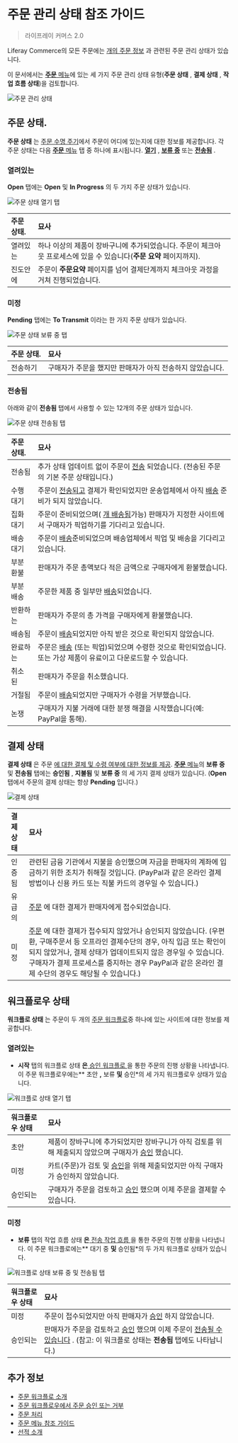 # 주문 관리 상태 참조 가이드

> 라이프레이 커머스 2.0

Liferay Commerce의 모든 주문에는 [개의 주문 정보](./order-information.md) 과 관련된 주문 관리 상태가 있습니다.

이 문서에서는 [**주문** 메뉴](./orders-menu-reference-guide.md)에 있는 세 가지 주문 관리 상태 유형(**주문 상태** , **결제 상태** , **작업 흐름 상태**)을 검토합니다.

![주문 관리 상태](./order-management-statuses-reference-guide/images/01.png)

## 주문 상태.

**주문 상태** 는 [주문 수명 주기](./order-life-cycle.md)에서 주문이 어디에 있는지에 대한 정보를 제공합니다. 각 주문 상태는 다음 [**주문** 메뉴](./orders-menu-reference-guide.md) 탭 중 하나에 표시됩니다. [**열기**](./orders-menu-reference-guide.md#open) , [**보류 중**](./orders-menu-reference-guide.md#pending) 또는 [**전송됨**](./orders-menu-reference-guide.md#transmitted) .


### 열려있는

**Open** 탭에는 **Open** 및 **In Progress** 의 두 가지 주문 상태가 있습니다.

![주문 상태 열기 탭](./order-management-statuses-reference-guide/images/02.png)

| 주문 상태. | 묘사                                                                  |
|:------ |:------------------------------------------------------------------- |
| 열려있는   | 하나 이상의 제품이 장바구니에 추가되었습니다. 주문이 체크아웃 프로세스에 있을 수 있습니다(**주문 요약** 페이지까지). |
| 진도안에   | 주문이 **주문요약** 페이지를 넘어 결제단계까지 체크아웃 과정을 거쳐 진행되었습니다.                      |

### 미정

**Pending** 탭에는 **To Transmit** 이라는 한 가지 주문 상태가 있습니다.

![주문 상태 보류 중 탭](./order-management-statuses-reference-guide/images/03.png)

| 주문 상태. | 묘사                               |
|:------ |:-------------------------------- |
| 전송하기   | 구매자가 주문을 했지만 판매자가 아직 전송하지 않았습니다. |

### 전송됨

아래와 같이 **전송됨** 탭에서 사용할 수 있는 12개의 주문 상태가 있습니다.

![주문 상태 전송됨 탭](./order-management-statuses-reference-guide/images/04.png)

| 주문 상태. | 묘사                                                                                                                                            |
|:------ |:--------------------------------------------------------------------------------------------------------------------------------------------- |
| 전송됨    | 추가 상태 업데이트 없이 주문이 [전송](./processing-an-order.md#commerce-20-and-below) 되었습니다. (전송된 주문의 기본 주문 상태입니다.)                                           |
| 수행 대기  | 주문이 [전송되고](./processing-an-order.md#commerce-20-and-below) 결제가 확인되었지만 운송업체에서 아직 [배송](../shipments/introduction-to-shipments.md) 준비가 되지 않았습니다. |
| 집화 대기  | 주문이 준비되었으며( [개 배송됨](../shipments/introduction-to-shipments.md)가능) 판매자가 지정한 사이트에서 구매자가 픽업하기를 기다리고 있습니다.                                         |
| 배송 대기  | 주문이 [배송](../shipments/introduction-to-shipments.md)준비되었으며 배송업체에서 픽업 및 배송을 기다리고 있습니다.                                                          |
| 부분 환불  | 판매자가 주문 총액보다 적은 금액으로 구매자에게 환불했습니다.                                                                                                            |
| 부분 배송  | 주문한 제품 중 일부만 [배송](../shipments/introduction-to-shipments.md)되었습니다.                                                                            |
| 반환하는   | 판매자가 주문의 총 가격을 구매자에게 환불했습니다.                                                                                                                  |
| 배송됨    | 주문이 [배송](../shipments/introduction-to-shipments.md)되었지만 아직 받은 것으로 확인되지 않았습니다.                                                                 |
| 완료하는   | 주문은 [배송](../shipments/introduction-to-shipments.md) (또는 픽업)되었으며 수령한 것으로 확인되었습니다. 또는 가상 제품이 유료이고 다운로드할 수 있습니다.                                 |
| 취소 된   | 판매자가 주문을 취소했습니다.                                                                                                                              |
| 거절됨    | 주문이 [배송](../shipments/introduction-to-shipments.md)되었지만 구매자가 수령을 거부했습니다.                                                                      |
| 논쟁     | 구매자가 지불 거래에 대한 분쟁 해결을 시작했습니다(예: PayPal을 통해).                                                                                                  |

## 결제 상태

**결제 상태** 은 주문 [에 대한 결제 및 수령 여부에 대한 정보를 제공](./processing-an-order.md). [**주문** 메뉴](./orders-menu-reference-guide.md)의 **보류 중** 및 **전송됨** 탭에는 **승인됨** , **지불됨** 및 **보류 중** 의 세 가지 결제 상태가 있습니다. (**Open** 탭에서 주문의 결제 상태는 항상 **Pending** 입니다.)

![결제 상태](./order-management-statuses-reference-guide/images/05.png)

| 결제 상태 | 묘사                                                                                                                                                                                                         |
|:----- |:---------------------------------------------------------------------------------------------------------------------------------------------------------------------------------------------------------- |
| 인증됨   | 관련된 금융 기관에서 지불을 승인했으며 자금을 판매자의 계좌에 입금하기 위한 조치가 취해질 것입니다. (PayPal과 같은 온라인 결제 방법이나 신용 카드 또는 직불 카드의 경우일 수 있습니다.)                                                                                              |
| 유급의   | [주문](./processing-an-order.md) 에 대한 결제가 판매자에게 접수되었습니다.                                                                                                                                                     |
| 미정    | [주문](./processing-an-order.md) 에 대한 결제가 접수되지 않았거나 승인되지 않았습니다. (우편환, 구매주문서 등 오프라인 결제수단의 경우, 아직 입금 또는 확인이 되지 않았거나, 결제 상태가 업데이트되지 않은 경우일 수 있습니다. 구매자가 결제 프로세스를 중지하는 경우 PayPal과 같은 온라인 결제 수단의 경우도 해당될 수 있습니다.) |

## 워크플로우 상태

**워크플로 상태** 는 주문이 두 개의 [주문 워크플로](../order-workflows/introduction-to-order-workflows.md)중 하나에 있는 사이트에 대한 정보를 제공합니다.

### 열려있는

* **시작** 탭의 워크플로 상태 **은**[ 승인 워크플로 ](**../order-workflows/introduction-to-order-workflows.md#approval-workflow-buyer-side-cart-approval-only) 을 통한 주문의 진행 상황을 나타냅니다. 이 주문 워크플로우에는** 초안 **,** 보류 **및** 승인*의 세 가지 워크플로우 상태가 있습니다.

![워크플로 상태 열기 탭](./order-management-statuses-reference-guide/images/06.png)

| 워크플로우 상태 | 묘사                                                                                                                                 |
|:-------- |:---------------------------------------------------------------------------------------------------------------------------------- |
| 초안       | 제품이 장바구니에 추가되었지만 장바구니가 아직 검토를 위해 제출되지 않았으며 구매자가 [승인](../order-workflows/approving-or-rejecting-orders-in-order-workflows.md) 했습니다. |
| 미정       | 카트(주문)가 검토 및 [승인](../order-workflows/approving-or-rejecting-orders-in-order-workflows.md)을 위해 제출되었지만 아직 구매자가 승인하지 않았습니다.           |
| 승인되는     | 구매자가 주문을 검토하고 [승인](../order-workflows/approving-or-rejecting-orders-in-order-workflows.md) 했으며 이제 주문을 결제할 수 있습니다.                  |

### 미정

* **보류** 탭의 작업 흐름 상태 **은**[ 전송 작업 흐름 ](**../order-workflows/introduction-to-order-workflows.md#transmission-workflow-seller-side-order-approval-only) 을 통한 주문의 진행 상황을 나타냅니다. 이 주문 워크플로에는** 대기 중 **및** 승인됨*의 두 가지 워크플로 상태가 있습니다.

![워크플로 상태 보류 중 및 전송됨 탭](./order-management-statuses-reference-guide/images/07.png)

| 워크플로우 상태 | 묘사                                                                                                                                                                                                    |
|:-------- |:----------------------------------------------------------------------------------------------------------------------------------------------------------------------------------------------------- |
| 미정       | 주문이 접수되었지만 아직 판매자가 [승인](../order-workflows/approving-or-rejecting-orders-in-order-workflows.md) 하지 않았습니다.                                                                                             |
| 승인되는     | 판매자가 주문을 검토하고 [승인](../order-workflows/approving-or-rejecting-orders-in-order-workflows.md) 했으며 이제 주문이 [전송될 수 있습니다](./processing-an-order.md#commerce-20-and-below) . (참고: 이 워크플로 상태는 **전송됨** 탭에도 나타납니다.) |

## 추가 정보

* [주문 워크플로 소개](../order-workflows/introduction-to-order-workflows.md)
* [주문 워크플로우에서 주문 승인 또는 거부](../order-workflows/approving-or-rejecting-orders-in-order-workflows.md)
* [주문 처리](./processing-an-order.md)
* [주문 메뉴 참조 가이드](./orders-menu-reference-guide.md)
* [선적 소개](../shipments/introduction-to-shipments.md)